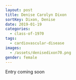 ```yaml
---
layout: post
title: Denise Carolyn Dixon
sortKey: Dixon, Denise
date: 2019-01-19
categories:
  - class-of-1970
tags:
  - cardiovascular-disease
images:
  - /assets/denisedixon70.png
gender: female
---
```

E﻿ntry coming soon